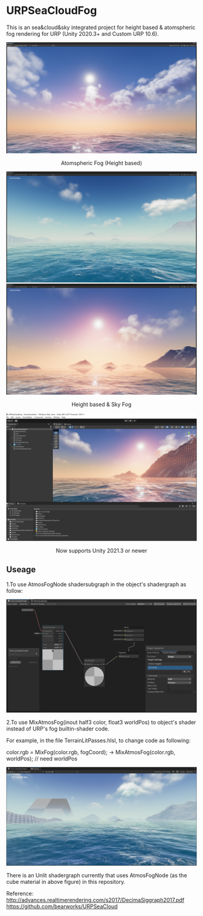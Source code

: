 # URPSeaCloudFog

This is an sea&cloud&sky integrated project for height based & atomspheric fog rendering for URP (Unity 2020.3+ and Custom URP 10.6).

![](./Image/URPSeaCloudFog.png)
<p align="center">Atomspheric Fog (Height based)</p>

![](./Image/URPSeaCloudFog1.png)
![](./Image/URPSeaCloudFog2.png)

<p align="center">Height based & Sky Fog</p>

![](./Image/URPSeaCloudFog3.png)

<p align="center">Now supports Unity 2021.3 or newer</p>

## Useage
1.To use AtmosFogNode shadersubgraph in the object's shadergraph as follow:

![](./Image/URPSeaCloudFog5.png)

2.To use MixAtmosFog(inout half3 color, float3 worldPos) to object's shader instead of URP's fog builtin-shader code.

For example, in the file TerrainLitPasses.hlsl, to change code as following:  

color.rgb = MixFog(color.rgb, fogCoord); -> MixAtmosFog(color.rgb, worldPos); // need worldPos

![](./Image/URPSeaCloudFog4.png)

There is an Unlit shadergraph currently that uses AtmosFogNode (as the cube material in above figure) in this repository.

Reference:  
http://advances.realtimerendering.com/s2017/DecimaSiggraph2017.pdf  
https://github.com/bearworks/URPSeaCloud
